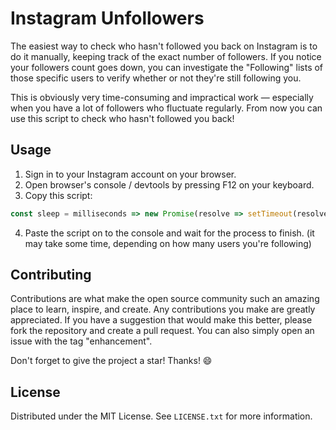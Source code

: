 # Instagram Unfollowers

The easiest way to check who hasn't followed you back on Instagram is to do it manually, keeping track of the exact number of followers. If you notice your followers count goes down, you can investigate the "Following" lists of those specific users to verify whether or not they're still following you.

This is obviously very time-consuming and impractical work — especially when you have a lot of followers who fluctuate regularly. From now you can use this script to check who hasn't followed you back!

## Usage

1. Sign in to your Instagram account on your browser.
2. Open browser's console / devtools by pressing F12 on your keyboard.
3. Copy this script:

```js
const sleep = milliseconds => new Promise(resolve => setTimeout(resolve, milliseconds)); const styles = ` padding: 0.5rem 0; font-size: 1rem; font-weight: 700; `; async function handleOutput(type, data) { switch (type) { case "progress": { console.clear(); console.warn(`%cProgress ${data.currentPage}/${data.followingCount} (${parseInt(data.currentPage / data.followingCount * 100)}%)`, styles); break; } case "rateLimit": { if (data.requestsCount === 0 || data.requestsCount % 5 !== 0) return; console.clear(); console.warn("%cRATE LIMIT - Waiting 10 seconds before requesting again...", styles); await sleep(10000); break; } case "finish": { console.clear(); if (data.unfollowers.length === 0) return console.warn(`%cPROCESS FINISHED - Everyone followed you back! 😄`, styles); console.group(`%cPROCESS FINISHED - ${data.unfollowers.length} ${data.unfollowers.length === 1 ? "user" : "users"} didn't follow you back. 🤬`, styles); data.unfollowers.forEach(unfollower => console.log(`${unfollower.username}${unfollower.isVerified ? " ☑️" : ""} - https://www.instagram.com/${unfollower.username}/`)); console.groupEnd(); } } } class Script { constructor(checkVerifiedUsers) { this.checkVerifiedUsers = checkVerifiedUsers; this.unfollowers = []; this.canQuery = false; this.nextPageHash = ""; this.requestsCount = 0; this.followingCount = 0; this.currentPage = 0; } getCookie(cookieName) { return new Promise((resolve, reject) => { const cookies = document.cookie.split(";"); for (const cookie of cookies) { const pair = cookie.split("="); if (pair[0].trim() === cookieName) resolve(decodeURIComponent(pair[1])); } reject("Cookie not found!"); }); } createURLParamsString(params) { return Object.keys(params).map(key => { const value = params[key]; if (typeof value === "object") return `${key}=${JSON.stringify(value)}`; else return `${key}=${value}`; }).join("&"); } async generateURL() { const params = { query_hash: "3dec7e2c57367ef3da3d987d89f9dbc8", variables: { id: await this.getCookie("ds_user_id"), first: "50" } }; if (this.nextPageHash) params.variables.after = this.nextPageHash; return `https://www.instagram.com/graphql/query/?${this.createURLParamsString(params)}`; } async startScript() { try { do { await handleOutput("rateLimit", { requestsCount: this.requestsCount }); const url = await this.generateURL(); const { data } = await fetch(url).then(res => res.json()); if (checkVerifiedUsers) { data.user.edge_follow.edges.forEach(edge => { if (!edge.node.follows_viewer) this.unfollowers.push({ username: edge.node.username, isVerified: edge.node.is_verified }); }); } else { data.user.edge_follow.edges.forEach(edge => { if (!edge.node.is_verified && !edge.node.follows_viewer) this.unfollowers.push({ username: edge.node.username }); }); } this.canQuery = data.user.edge_follow.page_info.has_next_page; this.nextPageHash = data.user.edge_follow.page_info.end_cursor; this.requestsCount++; this.followingCount = data.user.edge_follow.count; this.currentPage += data.user.edge_follow.edges.length; handleOutput("progress", { currentPage: this.currentPage, followingCount: this.followingCount }); await sleep(2000); } while (this.canQuery); handleOutput("finish", { unfollowers: this.unfollowers }); } catch (error) { return console.error(`Something went wrong!\n${error}`); } } }; const checkVerifiedUsers = confirm("Do you want to check the verified users as well?"); const script = new Script(checkVerifiedUsers); script.startScript();
```

4. Paste the script on to the console and wait for the process to finish. (it may take some time, depending on how many users you're following)

## Contributing

Contributions are what make the open source community such an amazing place to learn, inspire, and create. Any contributions you make are greatly appreciated. If you have a suggestion that would make this better, please fork the repository and create a pull request. You can also simply open an issue with the tag "enhancement".

Don't forget to give the project a star! Thanks! 😄

## License

Distributed under the MIT License. See `LICENSE.txt` for more information.
